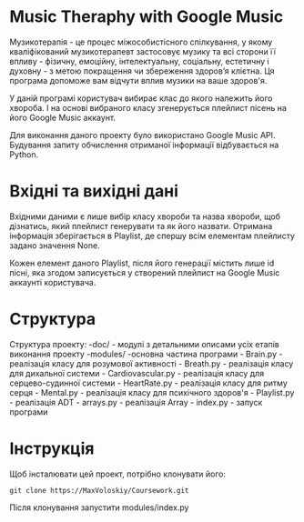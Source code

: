 # Music Theraphy with Google Music

Музикотерапія - це процес міжособистісного спілкування, у якому кваліфікований музикотерапевт застосовує музику та всі сторони її впливу - фізичну, емоційну, інтелектуальну, соціальну, естетичну і духовну - з метою покращення чи збереження здоров’я клієтна. Ця програма допоможе вам відчути вплив музики на ваше здоров'я.

У даній програмі користувач вибирає клас до якого належить його хвороба. І на основі вибраного класу згенерується плейлист пісень на його Google Music аккаунт.

Для виконання даного проекту було використано Google Music API. Будування запиту обчислення отриманої інформації відбувається на Python.

# Вхідні та вихідні дані

Вхідними даними є лише вибір класу хвороби та назва хвороби, щоб дізнатись, який плейлист генерувати та як його назвати. Отримана інформація зберігається в Playlist, де спершу всім елементам плейлисту задано значення None. 

Кожен елемент даного Playlist, після його генерації містить лише id пісні, яка згодом записується у створений плейлист на Google Music аккаунті користувача.

# Структура

Структура проекту:
  -doc/ - модулі з детальними описами усіх етапів виконання проекту
  -modules/ -основна частина програми
    - Brain.py - реалізація класу для розумової активності
    - Breath.py - реалізація класу для дихальної системи
    - Cardiovascular.py  - реалізація класу для серцево-судинної системи
    - HeartRate.py - реалізація класу для ритму серця
    - Mental.py - реалізація класу для психічного здоров'я
    - Playlist.py - реалізація ADT
    - arrays.py - реалізація Array
    - index.py - запуск програми
  
  
# Інструкція

Щоб інсталювати цей проект, потрібно клонувати його:

`git clone https://MaxVoloskiy/Coursework.git`

Після клонування запустити modules/index.py
